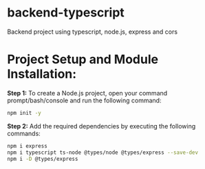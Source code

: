 # backend-typescript
Backend project using typescript, node.js, express and cors

# Project Setup and Module Installation:
**Step 1:** To create a Node.js project, open your command prompt/bash/console and run the following command:
 ```sh
 npm init -y
 ```

**Step 2:** Add the required dependencies by executing the following commands:
 ```sh
 npm i express
 npm i typescript ts-node @types/node @types/express --save-dev
 npm i -D @types/express
 ```
